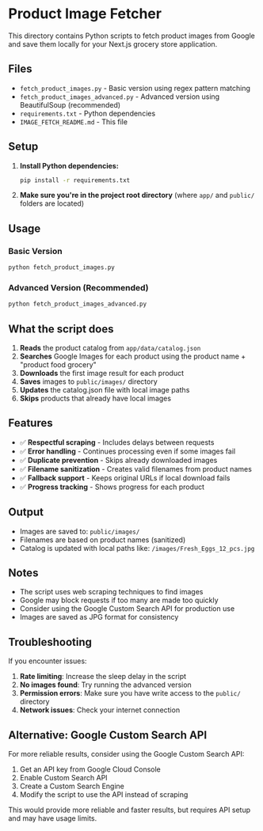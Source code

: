# Product Image Fetcher

This directory contains Python scripts to fetch product images from Google and save them locally for your Next.js grocery store application.

## Files

- `fetch_product_images.py` - Basic version using regex pattern matching
- `fetch_product_images_advanced.py` - Advanced version using BeautifulSoup (recommended)
- `requirements.txt` - Python dependencies
- `IMAGE_FETCH_README.md` - This file

## Setup

1. **Install Python dependencies:**
   ```bash
   pip install -r requirements.txt
   ```

2. **Make sure you're in the project root directory** (where `app/` and `public/` folders are located)

## Usage

### Basic Version
```bash
python fetch_product_images.py
```

### Advanced Version (Recommended)
```bash
python fetch_product_images_advanced.py
```

## What the script does

1. **Reads** the product catalog from `app/data/catalog.json`
2. **Searches** Google Images for each product using the product name + "product food grocery"
3. **Downloads** the first image result for each product
4. **Saves** images to `public/images/` directory
5. **Updates** the catalog.json file with local image paths
6. **Skips** products that already have local images

## Features

- ✅ **Respectful scraping** - Includes delays between requests
- ✅ **Error handling** - Continues processing even if some images fail
- ✅ **Duplicate prevention** - Skips already downloaded images
- ✅ **Filename sanitization** - Creates valid filenames from product names
- ✅ **Fallback support** - Keeps original URLs if local download fails
- ✅ **Progress tracking** - Shows progress for each product

## Output

- Images are saved to: `public/images/`
- Filenames are based on product names (sanitized)
- Catalog is updated with local paths like: `/images/Fresh_Eggs_12_pcs.jpg`

## Notes

- The script uses web scraping techniques to find images
- Google may block requests if too many are made too quickly
- Consider using the Google Custom Search API for production use
- Images are saved as JPG format for consistency

## Troubleshooting

If you encounter issues:

1. **Rate limiting**: Increase the sleep delay in the script
2. **No images found**: Try running the advanced version
3. **Permission errors**: Make sure you have write access to the `public/` directory
4. **Network issues**: Check your internet connection

## Alternative: Google Custom Search API

For more reliable results, consider using the Google Custom Search API:

1. Get an API key from Google Cloud Console
2. Enable Custom Search API
3. Create a Custom Search Engine
4. Modify the script to use the API instead of scraping

This would provide more reliable and faster results, but requires API setup and may have usage limits.
